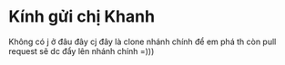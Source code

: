 # Kính gửi chị Khanh
Không có j ở đâu đây cj đây là clone nhánh chính để em phá th còn pull request sẽ dc đẩy lên nhánh chính =)))
